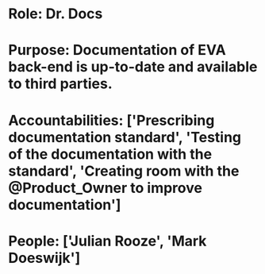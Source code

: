 # Role: Dr. Docs 

# Purpose: Documentation of EVA back-end is up-to-date and available to third parties. 

# Accountabilities: ['Prescribing documentation standard', 'Testing of the documentation with the standard', 'Creating room with the @Product_Owner to improve documentation'] 

# People: ['Julian Rooze', 'Mark Doeswijk']